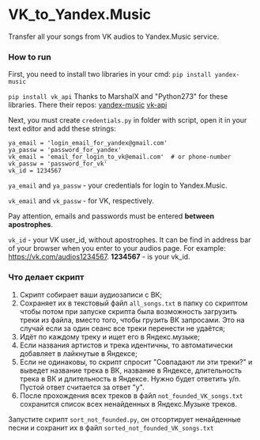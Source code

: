 # VK_to_Yandex.Music
 Transfer all your songs from VK audios to Yandex.Music service.

### How to run
First, you need to install two libraries in your cmd:
`pip install yandex-music`

`pip install vk_api`
Thanks to MarshalX and "Python273" for these libraries. There their repos:
[yandex-music](https://github.com/MarshalX/yandex-music-api)
[vk-api](https://github.com/python273/vk_api)

Next, you must create `credentials.py` in folder with script, open it in your text editor and add these strings:
```
ya_email = 'login_email_for_yandex@gmail.com'
ya_passw = 'password_for_yandex'
vk_email = 'email_for_login_to_vk@email.com'  # or phone-number
vk_passw = 'password_for_vk'
vk_id = 1234567
```
`ya_email` and `ya_passw` - your credentials for login to Yandex.Music.

`vk_email` and `vk_passw` - for VK, respectively.

Pay attention, emails and passwords must be entered **between apostrophes**.

`vk_id` - your VK user_id, without apostrophes. It can be find in address bar of your browser when you enter to your audios page. For example: https://vk.com/audios1234567. **1234567** - is your vk_id.

### Что делает скрипт
1. Скрипт собирает ваши аудиозаписи с ВК;
2. Сохраняет их в текстовый файл `all_songs.txt` в папку со скриптом чтобы потом при запуске скрипта была возможность загрузить треки из файла, вместо того, чтобы  грузить ВК запросами. Это на случай если за один сеанс все треки перенести не удаётся;
3. Идёт по каждому треку и ищет его в Яндекс.музыке; 
4. Если названия артистов и трека идентичны, то автоматически добавляет в лайкнутые в Яндексе; 
5. Если не одинаковы, то скрипт спросит "Совпадают ли эти треки?" и выведет название трека в ВК, название в Яндексе, длительность трека в ВК и длительность в Яндексе. Нужно будет ответить y/n. Пустой ответ считается за ответ "y".
6. После прохождения всех треков в файл `not_founded_VK_songs.txt` сохранится список всех ненайденных в Яндекс.Музыке треков.

Запустите скрипт `sort_not_founded.py`, он отсортирует ненайденные песни и сохранит их в файл `sorted_not_founded_VK_songs.txt`
